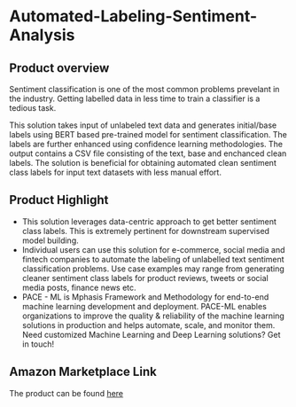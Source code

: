 # Automated-Labeling-Sentiment-Analysis

## Product overview

Sentiment classification is one of the most common problems prevelant in the industry. Getting labelled data in less time to train a classifier is a tedious task.

This solution takes input of unlabeled text data and generates initial/base labels using BERT based pre-trained model for sentiment classification. The labels are further enhanced using confidence learning methodologies. The output contains a CSV file consisting of the text, base and enchanced clean labels. The solution is beneficial for obtaining automated clean sentiment class labels for input text datasets with less manual effort.

## Product Highlight 

* This solution leverages data-centric approach to get better sentiment class labels. This is extremely pertinent for downstream supervised model building.
* Individual users can use this solution for e-commerce, social media and fintech companies to automate the labeling of unlabelled text sentiment classification problems. Use case examples may range from generating cleaner sentiment class labels for product reviews, tweets or social media posts, finance news etc.
* PACE - ML is Mphasis Framework and Methodology for end-to-end machine learning development and deployment. PACE-ML enables organizations to improve the quality & reliability of the machine learning solutions in production and helps automate, scale, and monitor them. Need customized Machine Learning and Deep Learning solutions? Get in touch!

## Amazon Marketplace Link
The product can be found [here](https://aws.amazon.com/marketplace/management/ml-products/a2274e1d-d365-44c6-9413-004320418244?)
